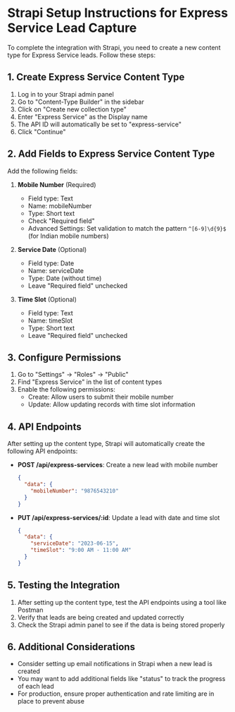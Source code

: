 # Strapi Setup Instructions for Express Service Lead Capture

To complete the integration with Strapi, you need to create a new content type for Express Service leads. Follow these steps:

## 1. Create Express Service Content Type

1. Log in to your Strapi admin panel
2. Go to "Content-Type Builder" in the sidebar
3. Click on "Create new collection type"
4. Enter "Express Service" as the Display name
5. The API ID will automatically be set to "express-service"
6. Click "Continue"

## 2. Add Fields to Express Service Content Type

Add the following fields:

1. **Mobile Number** (Required)
   - Field type: Text
   - Name: mobileNumber
   - Type: Short text
   - Check "Required field"
   - Advanced Settings: Set validation to match the pattern `^[6-9]\d{9}$` (for Indian mobile numbers)

2. **Service Date** (Optional)
   - Field type: Date
   - Name: serviceDate
   - Type: Date (without time)
   - Leave "Required field" unchecked

3. **Time Slot** (Optional)
   - Field type: Text
   - Name: timeSlot
   - Type: Short text
   - Leave "Required field" unchecked

## 3. Configure Permissions

1. Go to "Settings" → "Roles" → "Public"
2. Find "Express Service" in the list of content types
3. Enable the following permissions:
   - Create: Allow users to submit their mobile number
   - Update: Allow updating records with time slot information

## 4. API Endpoints

After setting up the content type, Strapi will automatically create the following API endpoints:

- **POST /api/express-services**: Create a new lead with mobile number
  ```json
  {
    "data": {
      "mobileNumber": "9876543210"
    }
  }
  ```

- **PUT /api/express-services/:id**: Update a lead with date and time slot
  ```json
  {
    "data": {
      "serviceDate": "2023-06-15",
      "timeSlot": "9:00 AM - 11:00 AM"
    }
  }
  ```

## 5. Testing the Integration

1. After setting up the content type, test the API endpoints using a tool like Postman
2. Verify that leads are being created and updated correctly
3. Check the Strapi admin panel to see if the data is being stored properly

## 6. Additional Considerations

- Consider setting up email notifications in Strapi when a new lead is created
- You may want to add additional fields like "status" to track the progress of each lead
- For production, ensure proper authentication and rate limiting are in place to prevent abuse 